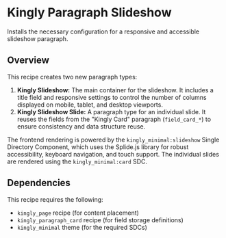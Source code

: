 # Kingly Paragraph Slideshow

Installs the necessary configuration for a responsive and accessible slideshow
paragraph.

## Overview

This recipe creates two new paragraph types:

1. **Kingly Slideshow:** The main container for the slideshow. It includes a
   title field and responsive settings to control the number of columns
   displayed on mobile, tablet, and desktop viewports.
2. **Kingly Slideshow Slide:** A paragraph type for an individual slide. It
   reuses the fields from the "Kingly Card" paragraph (`field_card_*`) to ensure
   consistency and data structure reuse.

The frontend rendering is powered by the `kingly_minimal:slideshow` Single
Directory Component, which uses the Splide.js library for robust accessibility,
keyboard navigation, and touch support. The individual slides are rendered using
the `kingly_minimal:card` SDC.

## Dependencies

This recipe requires the following:

- `kingly_page` recipe (for content placement)
- `kingly_paragraph_card` recipe (for field storage definitions)
- `kingly_minimal` theme (for the required SDCs)
